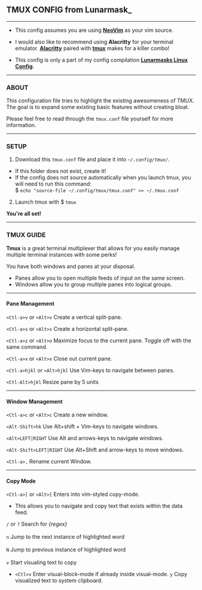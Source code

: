 ## TMUX CONFIG from Lunarmask_

---

* This config assumes you are using __[NeoVim](https://neovim.io/)__ as your vim source.  
* I would also like to recommend using __Alacritty__ for your terminal emulator.
__[Alacritty](https://github.com/alacritty/alacritty)__ paired
with __[tmux](https://github.com/tmux/tmux)__ makes for a killer combo!

* This config is only a part of my config compilation __[Lunarmasks Linux Config](https://gitlab.com/linux_configurations/tmux_configuration)__.

---------
### ABOUT

This configuration file tries to highlight the existing awesomeness of TMUX.  
The goal is to expand some existing basic features without creating bloat.  

Please feel free to read through the `tmux.conf` file yourself for more information.  

---------
### SETUP

1) Download this `tmux.conf` file and place it into _`~/.config/tmux/`_.  
  * If this folder does not exist, create it!
  * If the config does not source automatically when you launch tmux, 
    you will need to run this command:  
    $ `echo "source-file ~/.config/tmux/tmux.conf" >> ~/.tmux.conf`

2) Launch tmux with $ `tmux`

__You're all set!__

---

### TMUX GUIDE

__Tmux__ is a great terminal multiplexer that allows for you easily manage multiple terminal instances with some perks!

You have both windows and panes at your disposal.  
* Panes allow you to open multiple feeds of input on the same screen.  
* Windows allow you to group multiple panes into logical groups.   

---------------------
#### Pane Management

`<Ctl-a>v` or `<Alt>v` Create a vertical split-pane.  

`<Ctl-a>s` or `<Alt>s` Create a horizontal split-pane.  

`<Ctl-a>z` or `<Alt>o` Maximize focus to the current pane. Toggle off with the same command.  

`<Ctl-a>x` or `<Alt>x` Close out current pane.  

`<Ctl-a>hjkl` or `<Alt>hjkl` Use Vim-keys to navigate between panes.  

`<Ctl-Alt>hjkl` Resize pane by 5 units  

---------------------
#### Window Management

`<Ctl-a>c` or `<Alt>c` Create a new window.  

`<Alt-Shift>hk` Use Alt+shift + Vim-keys to navigate windows.  

`<Alt>LEFT|RIGHT` Use Alt and arrows-keys to navigate windows.  

`<Alt-Shift>LEFT|RIGHT` Use Alt+Shift and arrow-keys to move windows.  

`<Ctl-a>,` Rename current Window.  

---------------
#### Copy Mode

`<Ctl-a>[` or `<Alt>[` Enters into vim-styled copy-mode.  
* This allows you to navigate and copy text that exists within the data feed.


`/` or `?` Search  for _{regex}_<br>  
`n` Jump to the next instance of highlighted word<br>  
`N` Jump to previous instance of highlighted word<br>  
`v` Start visualing text to copy<br>  
* `<Ctl>v` Enter visual-block-mode if already inside visual-mode.
`y` Copy visualized text to system clipboard.  
